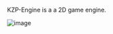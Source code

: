 KZP-Engine is a a 2D game engine.

![image](https://github.com/KarimZoPr0/Kzp-Engine/assets/58335539/1d7d8262-59c3-451e-85f0-753e41f508cb)

